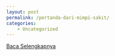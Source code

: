 ```yaml
---
layout: post
permalink: /pertanda-dari-mimpi-sakit/
categories:
    - Uncategorized
---
```


[Baca Selengkapnya](/04)